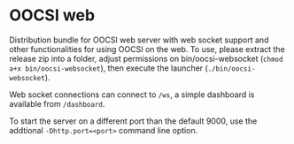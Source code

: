 # OOCSI web

Distribution bundle for OOCSI web server with web socket support and other functionalities for using OOCSI on the web. To use, please  extract the release zip into a folder, adjust permissions on bin/oocsi-websocket (`chmod a+x bin/oocsi-websocket`), then execute the launcher (`./bin/oocsi-websocket`).

Web socket connections can connect to `/ws`, a simple dashboard is available from `/dashboard`.

To start the server on a different port than the default 9000, use the addtional `-Dhttp.port=<port>` command line option.
